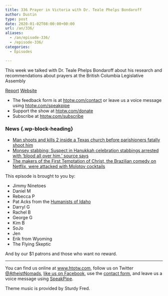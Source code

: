 ```yaml
---
title: 336 Prayer in Victoria with Dr. Teale Phelps Bondaroff
author: Dustin
type: post
date: 2020-01-02T08:00:00+00:00
url: /an/336/
aliases:
  - /an/episode-336/
  - /episode-336/
categories:
  - Episodes

---
```

<div id="buzzsprout-player-10552773"></div><script src="https://www.buzzsprout.com/1983601/10552773-336-prayer-in-victoria-with-dr-teale-phelps-bondaroff.js?container_id=buzzsprout-player-10552773&player=small" type="text/javascript" charset="utf-8"></script>

This week we talked with Dr. Teale Phelps Bondaroff about his research and recommendations about prayers at the British Columbia Legislative Assembly

[Report][1] [Website][2]

<!--more-->

  * The feedback form is at [htotw.com/contact](https://htotw.com/contact) or leave us a voice message using <a href="https://htotw.com/speakpipe" target="_blank" rel="noopener noreferrer">htotw.com/speakpipe</a>
  * Support the show at <a href="https://htotw.com/donate" target="_blank" rel="noopener noreferrer">htotw.com/donate</a>
  * Subscribe at <a href="https://htotw.com/subscribe" target="_blank" rel="noopener noreferrer">htotw.com/subscribe</a>

### News {.wp-block-heading}

  * [Man shoots and kills 2 inside a Texas church before parishioners fatally shoot him][3]
  * [Monsey stabbing: Suspect in Hanukkah celebration stabbings arrested with ‘blood all over him,’ source says][4]
  * [The makers of the First Temptation of Christ, the Brazilian comedy on Netflix, were attacked with Molotov cocktails][5]

This episode is brought to you by:

  * Jimmy Ninetoes
  * Daniel M
  * Rebecca P
  * Pat Acks from the <a href="https://www.humanistsofidaho.org" target="_blank" rel="noopener noreferrer">Humanists of Idaho</a>
  * Darryl G
  * Rachel B
  * George G
  * Kim B
  * SoJo
  * Jen
  * Erik from Wyoming
  * The Flying Skeptic

And by our $1 patrons and those who want no reward.

<hr class="wp-block-separator" />

You can find us online at <a href="https://www.htotw.com/" target="_blank" rel="noopener noreferrer">www.htotw.com</a>, follow us on Twitter <a href="https://htotw.com/twitter" target="_blank" rel="noopener noreferrer">@AtheistNomads</a>, <a href="https://htotw.com/facebook" target="_blank" rel="noopener noreferrer">like us on Facebook</a>, use the [contact form](https://htotw.com/contact), and leave us a voice message using <a href="https://htotw.com/speakpipe" target="_blank" rel="noopener noreferrer">SpeakPipe</a>.

Theme music is provided by Sturdy Fred.

 [1]: https://www.bchumanist.ca/house_of_prayers_report
 [2]: http://www.teale.ca/
 [3]: https://www.cnn.com/2019/12/29/us/church-shooting-texas/index.html
 [4]: https://www.cnn.com/2019/12/29/us/new-york-stabbing-rabbi-home/index.html
 [5]: https://revistaforum.com.br/brasil/na-vespera-de-natal-produtora-do-porta-dos-fundos-e-atacada-com-coquetel-molotov/